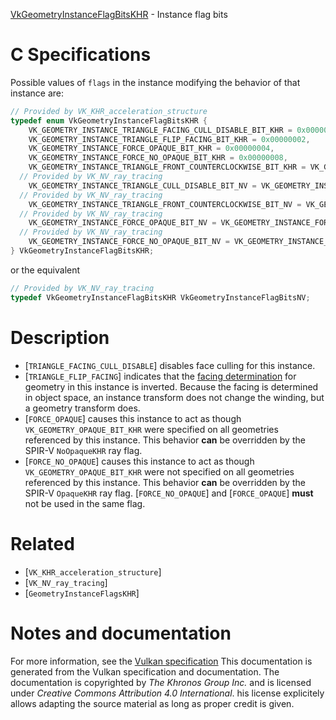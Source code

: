[VkGeometryInstanceFlagBitsKHR](https://www.khronos.org/registry/vulkan/specs/1.3-extensions/man/html/VkGeometryInstanceFlagBitsKHR.html) - Instance flag bits

# C Specifications
Possible values of `flags` in the instance modifying the behavior of
that instance are:
```c
// Provided by VK_KHR_acceleration_structure
typedef enum VkGeometryInstanceFlagBitsKHR {
    VK_GEOMETRY_INSTANCE_TRIANGLE_FACING_CULL_DISABLE_BIT_KHR = 0x00000001,
    VK_GEOMETRY_INSTANCE_TRIANGLE_FLIP_FACING_BIT_KHR = 0x00000002,
    VK_GEOMETRY_INSTANCE_FORCE_OPAQUE_BIT_KHR = 0x00000004,
    VK_GEOMETRY_INSTANCE_FORCE_NO_OPAQUE_BIT_KHR = 0x00000008,
    VK_GEOMETRY_INSTANCE_TRIANGLE_FRONT_COUNTERCLOCKWISE_BIT_KHR = VK_GEOMETRY_INSTANCE_TRIANGLE_FLIP_FACING_BIT_KHR,
  // Provided by VK_NV_ray_tracing
    VK_GEOMETRY_INSTANCE_TRIANGLE_CULL_DISABLE_BIT_NV = VK_GEOMETRY_INSTANCE_TRIANGLE_FACING_CULL_DISABLE_BIT_KHR,
  // Provided by VK_NV_ray_tracing
    VK_GEOMETRY_INSTANCE_TRIANGLE_FRONT_COUNTERCLOCKWISE_BIT_NV = VK_GEOMETRY_INSTANCE_TRIANGLE_FRONT_COUNTERCLOCKWISE_BIT_KHR,
  // Provided by VK_NV_ray_tracing
    VK_GEOMETRY_INSTANCE_FORCE_OPAQUE_BIT_NV = VK_GEOMETRY_INSTANCE_FORCE_OPAQUE_BIT_KHR,
  // Provided by VK_NV_ray_tracing
    VK_GEOMETRY_INSTANCE_FORCE_NO_OPAQUE_BIT_NV = VK_GEOMETRY_INSTANCE_FORCE_NO_OPAQUE_BIT_KHR,
} VkGeometryInstanceFlagBitsKHR;
```
or the equivalent
```c
// Provided by VK_NV_ray_tracing
typedef VkGeometryInstanceFlagBitsKHR VkGeometryInstanceFlagBitsNV;
```

# Description
- [`TRIANGLE_FACING_CULL_DISABLE`] disables face culling for this instance.
- [`TRIANGLE_FLIP_FACING`] indicates that the [facing determination](https://www.khronos.org/registry/vulkan/specs/1.3-extensions/html/vkspec.html#ray-traversal-culling-face) for geometry in this instance is inverted. Because the facing is determined in object space, an instance transform does not change the winding, but a geometry transform does.
- [`FORCE_OPAQUE`] causes this instance to act as though `VK_GEOMETRY_OPAQUE_BIT_KHR` were specified on all geometries referenced by this instance. This behavior  **can**  be overridden by the SPIR-V `NoOpaqueKHR` ray flag.
- [`FORCE_NO_OPAQUE`] causes this instance to act as though `VK_GEOMETRY_OPAQUE_BIT_KHR` were not specified on all geometries referenced by this instance. This behavior  **can**  be overridden by the SPIR-V `OpaqueKHR` ray flag.
[`FORCE_NO_OPAQUE`] and
[`FORCE_OPAQUE`] **must**  not be used in the
same flag.

# Related
- [`VK_KHR_acceleration_structure`]
- [`VK_NV_ray_tracing`]
- [`GeometryInstanceFlagsKHR`]

# Notes and documentation
For more information, see the [Vulkan specification](https://www.khronos.org/registry/vulkan/specs/1.3-extensions/html/vkspec.html)
This documentation is generated from the Vulkan specification and documentation.
The documentation is copyrighted by *The Khronos Group Inc.* and is licensed under *Creative Commons Attribution 4.0 International*.
his license explicitely allows adapting the source material as long as proper credit is given.
        